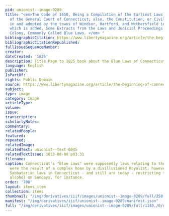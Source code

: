 ```yaml
---
pid: unionist--image-0289
title: "<em>The Code of 1650, Being a Compilation of the Earliest Laws and Orders
  of the General Court of Connecticut; also, the Constitution, or Civil Compact, entered
  in and adopted by the towns of Windsor, Hartford, and Wethersfield in 1638-39. To
  which is added, Some Extracts from the Laws and Judicial Proceedings of New-Haven
  Colony, Commonly Called Blue Laws. </em> "
bibliographicCitation: https://www.libertymagazine.org/article/the-beginning-of-connecticuts-blue-laws
bibliographicCitationRepublished: 
fullIssueSequenceNumber: 
creator: 
dateCreated: '1825'
description: Title Page to 1825 book about the Blue Laws of Connecticut
language: English
publisher: 
IsPartOf: 
rights: Public Domain
source: https://www.libertymagazine.org/article/the-beginning-of-connecticuts-blue-laws
subject: 
type: image
category: Image
articleType: 
volume: 
issue: 
transcription: 
scholarlyNotes: 
commentary: 
relatedPeople: 
featured: 
repeated: 
relatedImage: 
relatedText: unionist--text-0045
relatedTextIssue: 1833-08-08 p03.31
filename: 
caption: Connecticut's "Blue Laws" were supposedly laws relating to the Sabbath. They
  were the result of a complex hoax by a disillusioned Royalist; however, there were
  Sabbatarian laws in Connecticut - and still are today - restricting the sale of
  alcohol on Sundays, for instance.
order: '700'
layout: items_item
collection: items
thumbnail: "/img/derivatives/iiif/images/unionist--image-0289/full/250,/0/default.jpg"
manifest: "/img/derivatives/iiif/unionist--image-0289/manifest.json"
full: "/img/derivatives/iiif/images/unionist--image-0289/full/1140,/0/default.jpg"
---
```

